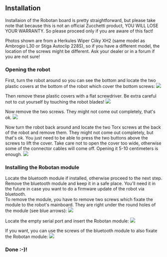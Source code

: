 <H2>Installation</H2>
Installaion of the Robotan board is pretty straightforward, but please take note that because this is not an official Zucchetti product,
YOU WILL LOSE YOUR WARRANTY. So please proceed only if you are aware of this fact!

Photos shown are from a Herkules Wiper Ciiky XH2 (same model as Ambrogio L30 or Stiga Autoclip 228S), so if you have a different model,
the location of the screws might be different. Ask your dealer or in a forum if you are not sure!

<H3>Opening the robot</H3>
First, turn the robot around so you can see the bottom and locate the two plastic covers at the bottom of the robot which cover the bottom screws:
<IMG SRC="img/1 - Locate bottom plastic covers.jpg">

Then remove these plastic covers with a flat screwdriver. Be extra careful not to cut yourself by touching the robot blades!
<IMG SRC="img/2 - Remove plastic covers.jpg">

Now remove the two screws. They might not come out completely, that's ok.
<IMG SRC="img/3 - Remove:loosen screws.jpg">

Now turn the robot back around and locate the two Torx screws at the back of the robot and remove them.
They might not come out completely, but that's ok. You just need to be able to press the two buttons above the screws to lift the cover.
Take care not to open the cover too wide, otherwise some of the connector cables will come off. Opening it 5-10 centimeters is enough.
<IMG SRC="img/4 - Remove Torx screws.jpg">

<H3>Installing the Robotan module</H3>

Locate the bluetooth module if installed, otherwise proceed to the next step. Remove the bluetooth module and keep it in a safe place.
You'll need it in the future in case you want to do a firmware update of the robot via bluetooth.  
To remove the module, you have to remove two screws which fixate the module to the robot's mainboard. They are right under the round holes
of the module (see blue arrows):
<IMG SRC="img/5 - Locate Bluetooth module.jpg">

Locate the empty serial port and insert the Robotan module:
<IMG SRC="img/6 - Locate serial port.jpg">

If you want, you can use the screws of the bluetooth module to also fixate the Robotan module:
<IMG SRC="img/7 - Put Robotan board in serial port.jpg">

<H3>Done :-)!</H3>

